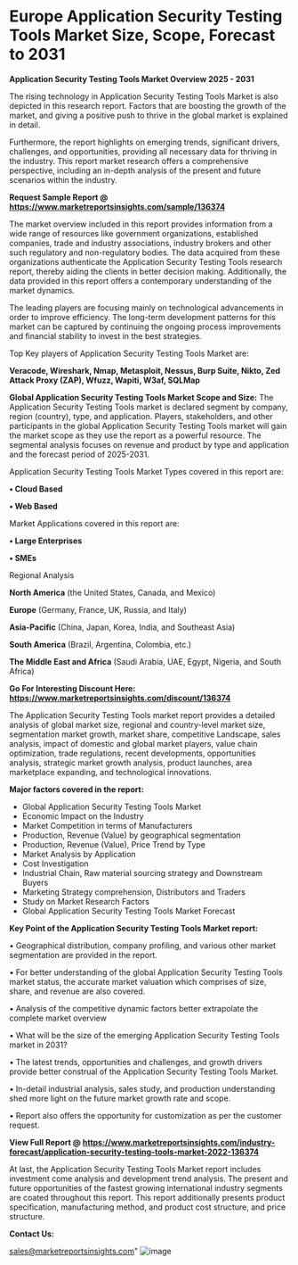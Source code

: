 # Europe Application Security Testing Tools Market Size, Scope, Forecast to 2031

<Strong> Application Security Testing Tools Market Overview 2025 - 2031</strong>

The rising technology in Application Security Testing Tools Market is also depicted in this research report. Factors that are boosting the growth of the market, and giving a positive push to thrive in the global market is explained in detail.

Furthermore, the report highlights on emerging trends, significant drivers, challenges, and opportunities, providing all necessary data for thriving in the industry. This report market research offers a comprehensive perspective, including an in-depth analysis of the present and future scenarios within the industry.

<strong>Request Sample Report @ <a href=https://www.marketreportsinsights.com/sample/136374>https://www.marketreportsinsights.com/sample/136374</a></strong>

The market overview included in this report provides information from a wide range of resources like government organizations, established companies, trade and industry associations, industry brokers and other such regulatory and non-regulatory bodies. The data acquired from these organizations authenticate the Application Security Testing Tools research report, thereby aiding the clients in better decision making. Additionally, the data provided in this report offers a contemporary understanding of the market dynamics.

The leading players are focusing mainly on technological advancements in order to improve efficiency. The long-term development patterns for this market can be captured by continuing the ongoing process improvements and financial stability to invest in the best strategies.

Top Key players of Application Security Testing Tools Market are:

<strong>Veracode, Wireshark, Nmap, Metasploit, Nessus, Burp Suite, Nikto, Zed Attack Proxy (ZAP), Wfuzz, Wapiti, W3af, SQLMap</strong>

<strong><b>Global Application Security Testing Tools Market Scope and Size:</b></strong>
The Application Security Testing Tools market is declared segment by company, region (country), type, and application. Players, stakeholders, and other participants in the global Application Security Testing Tools market will gain the market scope as they use the report as a powerful resource. The segmental analysis focuses on revenue and product by type and application and the forecast period of 2025-2031.

Application Security Testing Tools Market Types covered in this report are:

<strong>• Cloud Based

• Web Based</strong>

Market Applications covered in this report are:

<strong>• Large Enterprises

• SMEs</strong> 

Regional Analysis

<strong>North America</strong> (the United States, Canada, and Mexico)

<strong>Europe</strong> (Germany, France, UK, Russia, and Italy)

<strong>Asia-Pacific</strong> (China, Japan, Korea, India, and Southeast Asia)

<strong>South America</strong> (Brazil, Argentina, Colombia, etc.)

<strong>The Middle East and Africa</strong> (Saudi Arabia, UAE, Egypt, Nigeria, and South Africa)

<strong>Go For Interesting Discount Here: <a href=https://www.marketreportsinsights.com/discount/136374>https://www.marketreportsinsights.com/discount/136374</a></strong>

The Application Security Testing Tools market report provides a detailed analysis of global market size, regional and country-level market size, segmentation market growth, market share, competitive Landscape, sales analysis, impact of domestic and global market players, value chain optimization, trade regulations, recent developments, opportunities analysis, strategic market growth analysis, product launches, area marketplace expanding, and technological innovations.

<strong><b>Major factors covered in the report:</b></strong>
<ul>
  <li>Global Application Security Testing Tools Market </li>
  <li>Economic Impact on the Industry</li>
  <li>Market Competition in terms of Manufacturers</li>
  <li>Production, Revenue (Value) by geographical segmentation</li>
  <li>Production, Revenue (Value), Price Trend by Type</li>
  <li>Market Analysis by Application</li>
  <li>Cost Investigation</li>
  <li>Industrial Chain, Raw material sourcing strategy and Downstream Buyers</li>
  <li>Marketing Strategy comprehension, Distributors and Traders</li>
  <li>Study on Market Research Factors</li>
  <li>Global Application Security Testing Tools Market Forecast</li>
</ul>

<strong><b>Key Point of the Application Security Testing Tools Market report:</b></strong>

• Geographical distribution, company profiling, and various other market segmentation are provided in the report.

• For better understanding of the global Application Security Testing Tools market status, the accurate market valuation which comprises of size, share, and revenue are also covered.

• Analysis of the competitive dynamic factors better extrapolate the complete market overview

• What will be the size of the emerging Application Security Testing Tools market in 2031?

• The latest trends, opportunities and challenges, and growth drivers provide better construal of the Application Security Testing Tools Market.

• In-detail industrial analysis, sales study, and production understanding shed more light on the future market growth rate and scope.

• Report also offers the opportunity for customization as per the customer request.

<strong><b>View Full Report @ <a href=https://www.marketreportsinsights.com/industry-forecast/application-security-testing-tools-market-2022-136374>https://www.marketreportsinsights.com/industry-forecast/application-security-testing-tools-market-2022-136374</a></b></strong>


At last, the Application Security Testing Tools Market report includes investment come analysis and development trend analysis. The present and future opportunities of the fastest growing international industry segments are coated throughout this report. This report additionally presents product specification, manufacturing method, and product cost structure, and price structure.

<strong>Contact Us:</strong>

sales@marketreportsinsights.com"
![image](https://github.com/user-attachments/assets/92439477-15a4-49ea-807e-8828e6d87d24)
